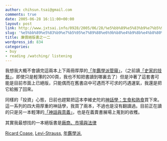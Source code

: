 ```yaml
---
author: chihsun.tsai@gmail.com
comments: true
date: 2005-06-28 16:11:00+00:00
layout: post
link: http://www.jxtsai.info/0928/2005/06/28/%e5%bb%89%e5%83%b9%e7%b5%95%e7%89%88%e6%9b%b8%e4%b9%8b%e4%b8%80%e4%ba%8c/
slug: '%e5%bb%89%e5%83%b9%e7%b5%95%e7%89%88%e6%9b%b8%e4%b9%8b%e4%b8%80%e4%ba%8c'
title: 廉價絕版書之一二
wordpress_id: 834
categories:
- buy
- reading /watching/ listening
---
```


我想我大概不會讀完這兩本上下兩冊厚厚的[「年鑑學派管窺」](http://www.jxtsai.info/blog/)，（之前讀[「史家的技藝」](http://www.jxtsai.info/blog/)，即使只是輕薄的200頁，我也不知把書讀到哪裏去了）但是沖著了這套書可能是目前市面上已絕版，只能偶而在舊書店中可遇而不可求的巧遇運氣，我還是把它給搬了回來。  
  
同樣的「投資」心態，日前也趕緊把這本李維史陀的[神話學：生食和熟食](http://www.jxtsai.info/blog/)買下來。這一系列的四大冊厚重的神話學，我買了兩本，不過也是沒有翻讀過。目前正在讀的只是另一本輕薄的[「神話與意義」](http://www.jxtsai.info/blog/)，也是在義賣書展場上蒐到的收穫。  
  
其實我最想找的一本絕版書是[廠商、市場與法律](http://www.jxtsai.info/blog/)  
  
[Ricard Coase](http://www.jxtsai.info/blog/), [Levi-Strauss](http://www.jxtsai.info/blog/), [年鑑學派](http://www.jxtsai.info/blog/), [](http://www.jxtsai.info/blog/)
